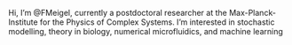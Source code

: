  Hi, I’m @FMeigel, currently a postdoctoral researcher at the Max-Planck-Institute for the Physics of Complex Systems.
 I’m interested in stochastic modelling, theory in biology, numerical microfluidics, and machine learning
